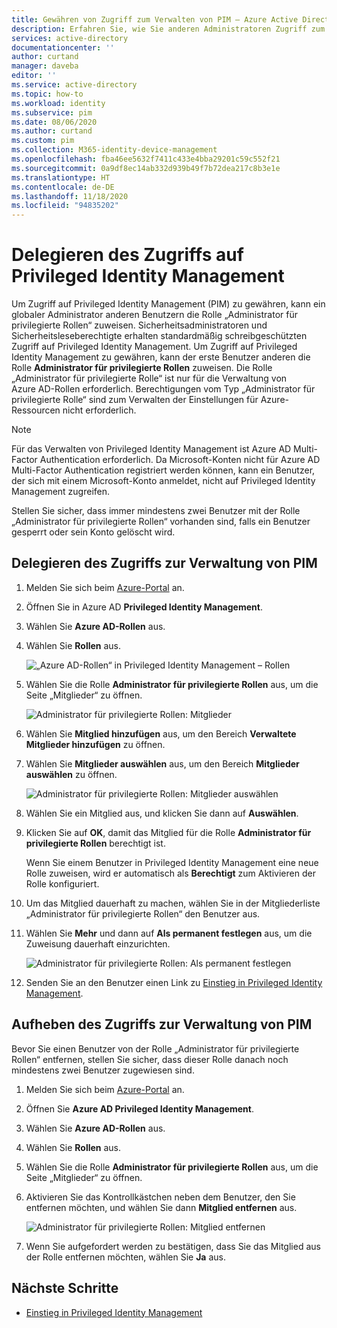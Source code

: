 ```yaml
---
title: Gewähren von Zugriff zum Verwalten von PIM – Azure Active Directory | Microsoft-Dokumentation
description: Erfahren Sie, wie Sie anderen Administratoren Zugriff zum Verwalten von Azure AD Privileged Identity Management (PIM) gewähren.
services: active-directory
documentationcenter: ''
author: curtand
manager: daveba
editor: ''
ms.service: active-directory
ms.topic: how-to
ms.workload: identity
ms.subservice: pim
ms.date: 08/06/2020
ms.author: curtand
ms.custom: pim
ms.collection: M365-identity-device-management
ms.openlocfilehash: fba46ee5632f7411c433e4bba29201c59c552f21
ms.sourcegitcommit: 0a9df8ec14ab332d939b49f7b72dea217c8b3e1e
ms.translationtype: HT
ms.contentlocale: de-DE
ms.lasthandoff: 11/18/2020
ms.locfileid: "94835202"
---
```

# <a name="delegate-access-to-privileged-identity-management"></a>Delegieren des Zugriffs auf Privileged Identity Management

Um Zugriff auf Privileged Identity Management (PIM) zu gewähren, kann ein globaler Administrator anderen Benutzern die Rolle „Administrator für privilegierte Rollen“ zuweisen. Sicherheitsadministratoren und Sicherheitsleseberechtigte erhalten standardmäßig schreibgeschützten Zugriff auf Privileged Identity Management. Um Zugriff auf Privileged Identity Management zu gewähren, kann der erste Benutzer anderen die Rolle **Administrator für privilegierte Rollen** zuweisen. Die Rolle „Administrator für privilegierte Rolle“ ist nur für die Verwaltung von Azure AD-Rollen erforderlich. Berechtigungen vom Typ „Administrator für privilegierte Rolle“ sind zum Verwalten der Einstellungen für Azure-Ressourcen nicht erforderlich.

> [!NOTE]
> Für das Verwalten von Privileged Identity Management ist Azure AD Multi-Factor Authentication erforderlich. Da Microsoft-Konten nicht für Azure AD Multi-Factor Authentication registriert werden können, kann ein Benutzer, der sich mit einem Microsoft-Konto anmeldet, nicht auf Privileged Identity Management zugreifen.

Stellen Sie sicher, dass immer mindestens zwei Benutzer mit der Rolle „Administrator für privilegierte Rollen“ vorhanden sind, falls ein Benutzer gesperrt oder sein Konto gelöscht wird.

## <a name="delegate-access-to-manage-pim"></a>Delegieren des Zugriffs zur Verwaltung von PIM

1. Melden Sie sich beim [Azure-Portal](https://portal.azure.com/) an.

1. Öffnen Sie in Azure AD **Privileged Identity Management**.

1. Wählen Sie **Azure AD-Rollen** aus.

1. Wählen Sie **Rollen** aus.

    ![„Azure AD-Rollen“ in Privileged Identity Management – Rollen](./media/pim-how-to-give-access-to-pim/pim-directory-roles-roles.png)

1. Wählen Sie die Rolle **Administrator für privilegierte Rollen** aus, um die Seite „Mitglieder“ zu öffnen.

    ![Administrator für privilegierte Rollen: Mitglieder](./media/pim-how-to-give-access-to-pim/pim-pra-members.png)

1. Wählen Sie **Mitglied hinzufügen** aus, um den Bereich **Verwaltete Mitglieder hinzufügen** zu öffnen.

1. Wählen Sie **Mitglieder auswählen** aus, um den Bereich **Mitglieder auswählen** zu öffnen.

    ![Administrator für privilegierte Rollen: Mitglieder auswählen](./media/pim-how-to-give-access-to-pim/pim-pra-select-members.png)

1. Wählen Sie ein Mitglied aus, und klicken Sie dann auf **Auswählen**.

1. Klicken Sie auf **OK**, damit das Mitglied für die Rolle **Administrator für privilegierte Rollen** berechtigt ist.

    Wenn Sie einem Benutzer in Privileged Identity Management eine neue Rolle zuweisen, wird er automatisch als **Berechtigt** zum Aktivieren der Rolle konfiguriert.

1. Um das Mitglied dauerhaft zu machen, wählen Sie in der Mitgliederliste „Administrator für privilegierte Rollen“ den Benutzer aus.

1. Wählen Sie **Mehr** und dann auf **Als permanent festlegen** aus, um die Zuweisung dauerhaft einzurichten.

    ![Administrator für privilegierte Rollen: Als permanent festlegen](./media/pim-how-to-give-access-to-pim/pim-pra-make-permanent.png)

1. Senden Sie an den Benutzer einen Link zu [Einstieg in Privileged Identity Management](pim-getting-started.md).

## <a name="remove-access-to-manage-pim"></a>Aufheben des Zugriffs zur Verwaltung von PIM

Bevor Sie einen Benutzer von der Rolle „Administrator für privilegierte Rollen“ entfernen, stellen Sie sicher, dass dieser Rolle danach noch mindestens zwei Benutzer zugewiesen sind.

1. Melden Sie sich beim [Azure-Portal](https://portal.azure.com/) an.

1. Öffnen Sie **Azure AD Privileged Identity Management**.

1. Wählen Sie **Azure AD-Rollen** aus.

1. Wählen Sie **Rollen** aus.

1. Wählen Sie die Rolle **Administrator für privilegierte Rollen** aus, um die Seite „Mitglieder“ zu öffnen.

1. Aktivieren Sie das Kontrollkästchen neben dem Benutzer, den Sie entfernen möchten, und wählen Sie dann **Mitglied entfernen** aus.

    ![Administrator für privilegierte Rollen: Mitglied entfernen](./media/pim-how-to-give-access-to-pim/pim-pra-remove-member.png)

1. Wenn Sie aufgefordert werden zu bestätigen, dass Sie das Mitglied aus der Rolle entfernen möchten, wählen Sie **Ja** aus.

## <a name="next-steps"></a>Nächste Schritte

- [Einstieg in Privileged Identity Management](pim-getting-started.md)
